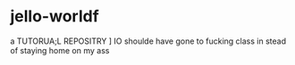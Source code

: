 # jello-worldf
a TUTORUA;L REPOSITRY ]
IO shoulde have gone to fucking class in stead of staying home on my ass
